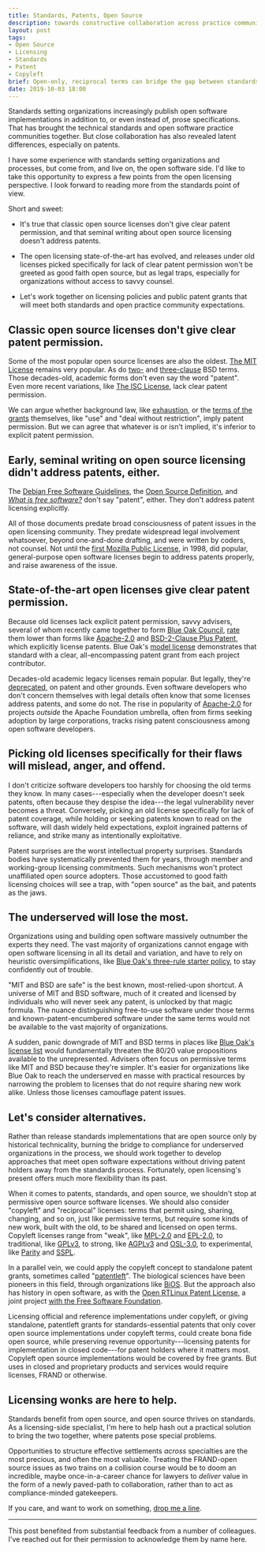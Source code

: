```yaml
---
title: Standards, Patents, Open Source
description: towards constructive collaboration across practice communities
layout: post
tags:
- Open Source
- Licensing
- Standards
- Patent
- Copyleft
brief: Open-only, reciprocal terms can bridge the gap between standards-essential patent holders and open software developers.
date: 2019-10-03 18:00
---
```


Standards setting organizations increasingly publish open software implementations in addition to, or even instead of, prose specifications.  That has brought the technical standards and open software practice communities together.  But close collaboration has also revealed latent differences, especially on patents.

I have some experience with standards setting organizations and processes, but come from, and live on, the open software side.  I'd like to take this opportunity to express a few points from the open licensing perspective.  I look forward to reading more from the standards point of view.

Short and sweet:

- It's true that classic open source licenses don't give clear patent permission, and that seminal writing about open source licensing doesn't address patents.

- The open licensing state-of-the-art has evolved, and releases under old licenses picked specifically for lack of clear patent permission won't be greeted as good faith open source, but as legal traps, especially for organizations without access to savvy counsel.

- Let's work together on licensing policies and public patent grants that will meet both standards and open practice community expectations.

## Classic open source licenses don't give clear patent permission.

Some of the most popular open source licenses are also the oldest.  [The MIT License](https://spdx.org/licenses/MIT.html) remains very popular.  As do [two-](https://spdx.org/licenses/BSD-2-Clause.html) and [three-clause](https://spdx.org/licenses/BSD-3-Clause.html) BSD terms.  Those decades-old, academic forms don't even say the word "patent".  Even more recent variations, like [The ISC License](https://spdx.org/licenses/ISC.html), lack clear patent permission.

We can argue whether background law, like [exhaustion](https://lwn.net/Articles/780078/), or the [terms of the grants](https://opensource.com/article/18/3/patent-grant-mit-license) themselves,  like "use" and "deal without restriction", imply patent permission.  But we can agree that whatever is or isn't implied, it's inferior to explicit patent permission.

## Early, seminal writing on open source licensing didn't address patents, either.

The [Debian Free Software Guidelines](https://www.debian.org/social_contract#guidelines), the [Open Source Definition](https://opensource.org/osd), and [_What is free software?_](https://www.gnu.org/philosophy/free-sw.en.html) don't say "patent", either.  They don't address patent licensing explicitly.

All of those documents predate broad consciousness of patent issues in the open licensing community.  They predate widespread legal involvement whatsoever, beyond one-and-done drafting, and were written by coders, not counsel.  Not until the [first Mozilla Public License](https://spdx.org/licenses/MPL-1.0.html), in 1998, did popular, general-purpose open software licenses begin to address patents properly, and raise awareness of the issue.

## State-of-the-art open licenses give clear patent permission.

Because old licenses lack explicit patent permission, savvy advisers, several of whom recently came together to form [Blue Oak Council](https://blueaokcouncil.org), [rate](https://blueoakcouncil.org/list#bronze) them lower than forms like [Apache-2.0](https://spdx.org/licenses/Apache-2.0.html) and [BSD-2-Clause Plus Patent](https://spdx.org/licenses/BSD-2-Clause-Patent.html), which explicitly license patents.  Blue Oak's [model license](https://blueoakcouncil.org/license/1.0.0#patent) demonstrates that standard with a clear, all-encompassing patent grant from each project contributor.

Decades-old academic legacy licenses remain popular.  But legally, they're [deprecated](https://writing.kemitchell.com/2019/03/09/Deprecation-Notice.html), on patent and other grounds.  Even software developers who don't concern themselves with legal details often know that some licenses address patents, and some do not.  The rise in popularity of [Apache-2.0](https://spdx.org/licenses/Apache-2.0.html) for projects _outside_ the Apache Foundation umbrella, often from firms seeking adoption by large corporations, tracks rising patent consciousness among open software developers.

## Picking old licenses specifically for their flaws will mislead, anger, and offend.

I don't criticize software developers too harshly for choosing the old terms they know.  In many cases---especially when the developer doesn't seek patents, often because they despise the idea---the legal vulnerability never becomes a threat.  Conversely, picking an old license specifically for lack of patent coverage, while holding or seeking patents known to read on the software, will dash widely held expectations, exploit ingrained patterns of reliance, and strike many as intentionally exploitative.

Patent surprises are the worst intellectual property surprises.  Standards bodies have systematically prevented them for years, through member and working-group licensing commitments.  Such mechanisms won't protect unaffiliated open source adopters.  Those accustomed to good faith licensing choices will see a trap, with "open source" as the bait, and patents as the jaws.

## The underserved will lose the most.

Organizations using and building open software massively outnumber the experts they need.  The vast majority of organizations cannot engage with open software licensing in all its detail and variation, and have to rely on heuristic oversimplifications, like [Blue Oak's three-rule starter policy](https://blueoakcouncil.org/starter-policy), to stay confidently out of trouble.

"MIT and BSD are safe" is the best known, most-relied-upon shortcut.  A universe of MIT and BSD software, much of it created and licensed by individuals who will never seek any patent, is unlocked by that magic formula.  The nuance distinguishing free-to-use software under those terms and known-patent-encumbered software under the same terms would not be available to the vast majority of organizations.

A sudden, panic downgrade of MIT and BSD terms in places like [Blue Oak's license list](https://blueoakcouncil.org/list) would fundamentally threaten the 80/20 value propositions available to the unrepresented.  Advisers often focus on permissive terms like MIT and BSD because they're simpler.  It's easier for organizations like Blue Oak to reach the underserved en masse with practical resources by narrowing the problem to licenses that do not require sharing new work alike.  Unless those licenses camouflage patent issues.

## Let's consider alternatives.

Rather than release standards implementations that are open source only by historical technicality, burning the bridge to compliance for underserved organizations in the process, we should work together to develop approaches that meet open software expectations without driving patent holders away from the standards process.  Fortunately, open licensing's present offers much more flexibility than its past.

When it comes to patents, standards, and open source, we shouldn't stop at permissive open source software licenses.  We should also consider "copyleft" and "reciprocal" licenses:  terms that permit using, sharing, changing, and so on, just like permissive terms, but require some kinds of new work, built with the old, to be shared and licensed on open terms.  Copyleft licenses range from "weak", like [MPL-2.0](https://spdx.org/licenses/MPL-2.0.html) and [EPL-2.0](https://spdx.org/licenses/EPL-2.0.html), to traditional, like [GPLv3](https://spdx.org/licenses/GPL-3.0-only), to strong, like [AGPLv3](https://spdx.org/licenses/AGPL-3.0-only) and [OSL-3.0](https://spdx.org/licenses/OSL-3.0.html), to experimental, like [Parity](https://paritylicense.com) and [SSPL](https://www.mongodb.com/licensing/server-side-public-license).

In a parallel vein, we could apply the copyleft concept to standalone patent grants, sometimes called "[patentleft](https://en.wikipedia.org/wiki/Patentleft)".  The biological sciences have been pioneers in this field, through organizations like [BiOS](https://cambia.org/bios-landing/).  But the approach also has history in open software, as with the [Open RTLinux Patent License](https://web.archive.org/web/20011015091752/https://www.fsmlabs.com/openpatentlicense.html), a joint project [with the Free Software Foundation](https://www.gnu.org/philosophy/rtlinux-patent.en.html).

Licensing official and reference implementations under copyleft, or giving standalone, patentleft grants for standards-essential patents that only cover open source implementations under copyleft terms, could create bona fide open source, while preserving revenue opportunity---licensing patents for implementation in closed code---for patent holders where it matters most.  Copyleft open source implementations would be covered by free grants.  But uses in closed and proprietary products and services would require licenses, FRAND or otherwise.

## Licensing wonks are here to help.

Standards benefit from open source, and open source thrives on standards.  As a licensing-side specialist, I'm here to help hash out a practical solution to bring the two together, where patents pose special problems.

Opportunities to structure effective settlements _across_ specialties are the most precious, and often the most valuable.  Treating the FRAND-open source issues as two trains on a collision course would be to doom an incredible, maybe once-in-a-career chance for lawyers to _deliver_ value in the form of a newly paved-path to collaboration, rather than to act as compliance-minded gatekeepers.

If you care, and want to work on something, [drop me a line](mailto:kyle@kemitchell.com).

---

This post benefited from substantial feedback from a number of colleagues.  I've reached out for their permission to acknowledge them by name here.
